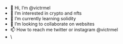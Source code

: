 - 👋 Hi, I’m @victrmel
- 👀 I’m interested in crypto and nfts
- 🌱 I’m currently learning solidity
- 💞️ I’m looking to collaborate on websites
- 📫 How to reach me twitter or instagram @victrmel
- \

<!---
victrmel/victrmel is a ✨ special ✨ repository because its `README.md` (this file) appears on your GitHub profile.
You can click the Preview link to take a look at your changes.
--->
